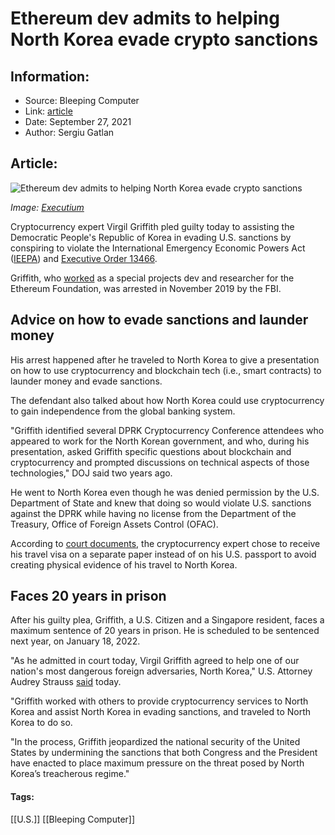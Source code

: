 # Ethereum dev admits to helping North Korea evade crypto sanctions
### 

## Information:
+ Source: Bleeping Computer
+ Link: [article](https://www.bleepingcomputer.com/news/security/ethereum-dev-admits-to-helping-north-korea-evade-crypto-sanctions/)
+ Date: September 27, 2021
+ Author: Sergiu Gatlan


## Article:
![Ethereum dev admits to helping North Korea evade crypto sanctions](https://www.bleepstatic.com/content/hl-images/2021/09/27/North-Korea-Ethereum.jpg)


*Image: [Executium](https://unsplash.com/@executium)*


Cryptocurrency expert Virgil Griffith pled guilty today to assisting the Democratic People's Republic of Korea in evading U.S. sanctions by conspiring to violate the International Emergency Economic Powers Act ([IEEPA](https://home.treasury.gov/system/files/126/ieepa.pdf)) and [Executive Order 13466](https://www.federalregister.gov/documents/2008/06/27/08-1399/continuing-certain-restrictions-with-respect-to-north-korea-and-north-korean-nationals).


Griffith, who [worked](https://web.archive.org/web/20210422061338/http://virgil.gr/) as a special projects dev and researcher for the Ethereum Foundation, was arrested in November 2019 by the FBI.


Advice on how to evade sanctions and launder money
--------------------------------------------------


His arrest happened after he traveled to North Korea to give a presentation on how to use cryptocurrency and blockchain tech (i.e., smart contracts) to launder money and evade sanctions.


The defendant also talked about how North Korea could use cryptocurrency to gain independence from the global banking system.


"Griffith identified several DPRK Cryptocurrency Conference attendees who appeared to work for the North Korean government, and who, during his presentation, asked Griffith specific questions about blockchain and cryptocurrency and prompted discussions on technical aspects of those technologies," DOJ said two years ago.


He went to North Korea even though he was denied permission by the U.S. Department of State and knew that doing so would violate U.S. sanctions against the DPRK while having no license from the Department of the Treasury, Office of Foreign Assets Control (OFAC).


According to [court documents](https://www.justice.gov/usao-sdny/press-release/file/1222646/download), the cryptocurrency expert chose to receive his travel visa on a separate paper instead of on his U.S. passport to avoid creating physical evidence of his travel to North Korea.


Faces 20 years in prison
------------------------


After his guilty plea, Griffith, a U.S. Citizen and a Singapore resident, faces a maximum sentence of 20 years in prison. He is scheduled to be sentenced next year, on January 18, 2022.


"As he admitted in court today, Virgil Griffith agreed to help one of our nation's most dangerous foreign adversaries, North Korea," U.S. Attorney Audrey Strauss [said](https://www.justice.gov/usao-sdny/pr/united-states-citizen-pleads-guilty-conspiring-assist-north-korea-evading-sanctions) today.


"Griffith worked with others to provide cryptocurrency services to North Korea and assist North Korea in evading sanctions, and traveled to North Korea to do so.


"In the process, Griffith jeopardized the national security of the United States by undermining the sanctions that both Congress and the President have enacted to place maximum pressure on the threat posed by North Korea’s treacherous regime."




#### Tags:
[[U.S.]] [[Bleeping Computer]]
